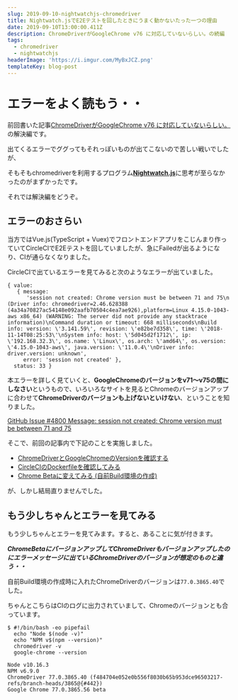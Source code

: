 ```yaml
---
slug: 2019-09-10-nightwatchjs-chromedriver
title: Nightwatch.jsでE2Eテストを回したときにうまく動かないたった一つの理由
date: 2019-09-10T13:00:00.411Z
description: ChromeDriverがGoogleChrome v76 に対応していないらしい。の続編
tags:
  - chromedriver
  - nightwatchjs
headerImage: 'https://i.imgur.com/MyBxJCZ.png'
templateKey: blog-post
---
```

# エラーをよく読もう・・

前回書いた記事[ChromeDriverがGoogleChrome v76 に対応していないらしい。](https://blog.tubone-project24.xyz/2019-09-03-chromedriver)の解決編です。

出てくるエラーでググってもそれっぽいものが出てこないので苦しい戦いでしたが、

そもそもchromedriverを利用するプログラム[**Nightwatch.js**](https://nightwatchjs.org/)に思考が至らなかったのがまずかったです。

それでは解決編をどうぞ。

## エラーのおさらい

当方ではVue.js(TypeScript + Vuex)でフロントエンドアプリをこじんまり作っていてCircleCIでE2Eテストを回していましたが、急にFailedが出るようになり、CIが通らなくなりました。

CircleCIで出ているエラーを見てみると次のようなエラーが出ていました。

```
{ value:
   { message:
      'session not created: Chrome version must be between 71 and 75\n  (Driver info: chromedriver=2.46.628388 (4a34a70827ac54148e092aafb70504c4ea7ae926),platform=Linux 4.15.0-1043-aws x86_64) (WARNING: The server did not provide any stacktrace information)\nCommand duration or timeout: 668 milliseconds\nBuild info: version: \'3.141.59\', revision: \'e82be7d358\', time: \'2018-11-14T08:25:53\'\nSystem info: host: \'5d045d2f1712\', ip: \'192.168.32.3\', os.name: \'Linux\', os.arch: \'amd64\', os.version: \'4.15.0-1043-aws\', java.version: \'11.0.4\'\nDriver info: driver.version: unknown',
     error: 'session not created' },
  status: 33 }
```

本エラーを詳しく見ていくと、**GoogleChromeのバージョンをv71～v75の間にしなさい**というもので、いろいろなサイトを見るとChromeのバージョンアップに合わせて**ChromeDriverのバージョンも上げないといけない**、ということを知りました。

[GitHub Issue #4800 Message: session not created: Chrome version must be between 71 and 75](https://github.com/timgrossmann/InstaPy/issues/4800)

そこで、前回の記事内で下記のことを実施しました。

- [ChromeDriverとGoogleChromeのVersionを確認する](https://blog.tubone-project24.xyz/2019-09-03-chromedriver#chromedriver%E3%81%A8googlechrome%E3%81%AEversion%E3%82%92%E7%A2%BA%E8%AA%8D%E3%81%99%E3%82%8B)
- [CircleCIのDockerfileを確認してみる](https://blog.tubone-project24.xyz/2019-09-03-chromedriver#circleciのdockerfileを確認してみる)
- [Chrome Betaに変えてみる (自前Build環境の作成)](https://blog.tubone-project24.xyz/2019-09-03-chromedriver#chrome-beta%E3%81%AB%E5%A4%89%E3%81%88%E3%81%A6%E3%81%BF%E3%82%8B)

が、しかし結局直りませんでした。

## もう少しちゃんとエラーを見てみる

もう少しちゃんとエラーを見てみます。すると、あることに気が付きます。

***ChromeBetaにバージョンアップしてChromeDriverもバージョンアップしたのにエラーメッセージに出ているChromeDriverのバージョンが想定のものと違う・・***

自前Build環境の作成時に入れたChromeDriverのバージョンは`77.0.3865.40`でした。

ちゃんとこちらはCIのログに出力されていまして、Chromeのバージョンとも合っています。

```bash{numberLines: 1}{9, 10}
$ #!/bin/bash -eo pipefail
  echo "Node $(node -v)"
  echo "NPM v$(npm --version)"
  chromedriver -v
  google-chrome --version

Node v10.16.3
NPM v6.9.0
ChromeDriver 77.0.3865.40 (f484704e052e0b556f8030b65b953dce96503217-refs/branch-heads/3865@{#442})
Google Chrome 77.0.3865.56 beta
```
